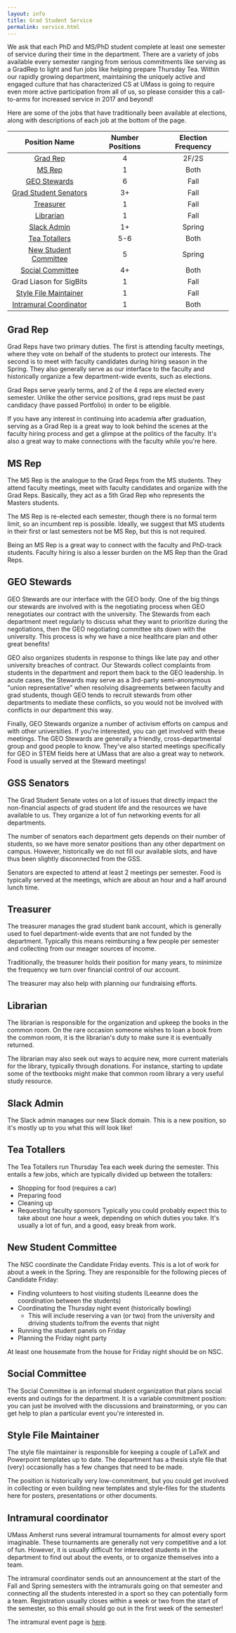 ```yaml
---
layout: info
title: Grad Student Service
permalink: service.html
---
```


We ask that each PhD and MS/PhD student complete at least one semester of
service during their time in the department. There are a variety of jobs
available every semester ranging from serious commitments like serving as a
GradRep to light and fun jobs like helping prepare Thursday Tea. Within our
rapidly growing department, maintaining the uniquely active and engaged
culture that has characterized CS at UMass is going to require even more
active participation from all of us, so please consider this a call-to-arms
for increased service in 2017 and beyond!

Here are some of the jobs that have traditionally been available at elections,
along with descriptions of each job at the bottom of the page.

| Position Name | Number Positions | Election Frequency |
| :-----------: | :--------------: | :----------------: |
| [Grad Rep](#grad-rep) | 4 | 2F/2S |
| [MS Rep](#ms-rep) | 1 | Both |
| [GEO Stewards](#geo-stewards) | 6 | Fall |
| [Grad Student Senators](#gss-senators) | 3+ | Fall |
| [Treasurer](#treasurer) | 1 | Fall |
| [Librarian](#librarian) | 1 | Fall |
| [Slack Admin](#slack-admin) | 1+ | Spring |
| [Tea Totallers](#tea-totallers) | 5-6 | Both |
| [New Student Committee](#new-student-committee) | 5 | Spring |
| [Social Committee](#social-committee) | 4+ | Both |
| Grad Liason for SigBits | 1 | Fall |
| [Style File Maintainer](#style-file-maintainer) | 1 | Fall |
| [Intramural Coordinator](#intramural-coordinator) | 1 | Both |


## Grad Rep

Grad Reps have two primary duties. The first is attending faculty meetings, where they vote on behalf of the students to protect our interests. The second is to meet with faculty candidates during hiring season in the Spring. They also generally serve as our interface to the faculty and historically organize a few department-wide events, such as elections.

Grad Reps serve yearly terms, and 2 of the 4 reps are elected every semester. Unlike the other service positions, grad reps must be past candidacy (have passed Portfolio) in order to be eligible.

If you have any interest in continuing into academia after graduation, serving as a Grad Rep is a great way to look behind the scenes at the faculty hiring process and get a glimpse at the politics of the faculty. It's also a great way to make connections with the faculty while you're here.

## MS Rep

The MS Rep is the analogue to the Grad Reps from the MS students. They attend faculty meetings, meet with faculty candidates and organize with the Grad Reps. Basically, they act as a 5th Grad Rep who represents the Masters students.

The MS Rep is re-elected each semester, though there is no formal term limit, so an incumbent rep is possible. Ideally, we suggest that MS students in their first or last semesters not be MS Rep, but this is not required.

Being an MS Rep is a great way to connect with the faculty and PhD-track students. Faculty hiring is also a lesser burden on the MS Rep than the Grad Reps.

## GEO Stewards

GEO Stewards are our interface with the GEO body. One of the big things our stewards are involved with is the negotiating process when GEO renegotiates our contract with the university. The Stewards from each department meet regularly to discuss what they want to prioritize during the negotiations, then the GEO negotiating committee sits down with the university. This process is why we have a nice healthcare plan and other great benefits!

GEO also organizes students in response to things like late pay and other university breaches of contract. Our Stewards collect complaints from students in the department and report them back to the GEO leadership. In acute cases, the Stewards may serve as a 3rd-party semi-anonymous "union representative" when resolving disagreements between faculty and grad students, though GEO tends to recruit stewards from other departments to mediate these conflicts, so you would not be involved with conflicts in our department this way.

Finally, GEO Stewards organize a number of activism efforts on campus and with other universities. If you're interested, you can get involved with these meetings. The GEO Stewards are generally a friendly, cross-departmental group and good people to know. They've also started meetings specifically for GEO in STEM fields here at UMass that are also a great way to network. Food is usually served at the Steward meetings!

## GSS Senators

The Grad Student Senate votes on a lot of issues that directly impact the non-financial aspects of grad student life and the resources we have available to us. They organize a lot of fun networking events for all departments.

The number of senators each department gets depends on their number of students, so we have more senator positions than any other department on campus. However, historically we do not fill our available slots, and have thus been slightly disconnected from the GSS.

Senators are expected to attend at least 2 meetings per semester. Food is typically served at the meetings, which are about an hour and a half around lunch time.

## Treasurer

The treasurer manages the grad student bank account, which is generally used to fuel department-wide events that are not funded by the department. Typically this means reimbursing a few people per semester and collecting from our meager sources of income.

Traditionally, the treasurer holds their position for many years, to minimize the frequency we turn over financial control of our account.

The treasurer may also help with planning our fundraising efforts.

## Librarian

The librarian is responsible for the organization and upkeep the books in the common room. On the rare occasion someone wishes to loan a book from the common room, it is the librarian's duty to make sure it is eventually returned.

The librarian may also seek out ways to acquire new, more current materials for the library, typically through donations. For instance, starting to update some of the textbooks might make that common room library a very useful study resource.

## Slack Admin

The Slack admin manages our new Slack domain. This is a new position, so it's mostly up to you what this will look like!

## Tea Totallers

The Tea Totallers run Thursday Tea each week during the semester. This entails a few jobs, which are typically divided up between the totallers:
* Shopping for food (requires a car)
* Preparing food
* Cleaning up
* Requesting faculty sponsors
Typically you could probably expect this to take about one hour a week, depending on which duties you take. It's usually a lot of fun, and a good, easy break from work.

## New Student Committee

The NSC coordinate the Candidate Friday events. This is a lot of work for about a week in the Spring. They are responsible for the following pieces of Candidate Friday:
* Finding volunteers to host visiting students (Leeanne does the coordination between the students)
* Coordinating the Thursday night event (historically bowling)
  * This will include reserving a van (or two) from the university and driving students to/from the events that night
* Running the student panels on Friday
* Planning the Friday night party

At least one housemate from the house for Friday night should be on NSC.

## Social Committee

The Social Committee is an informal student organization that plans social events and outings for the department. It is a variable commitment position: you can just be involved with the discussions and brainstorming, or you can get help to plan a particular event you're interested in.

## Style File Maintainer

The style file maintainer is responsible for keeping a couple of LaTeX and Powerpoint templates up to date. The department has a thesis style file that (very) occasionally has a few changes that need to be made.

The position is historically very low-commitment, but you could get involved in collecting or even building new templates and style-files for the students here for posters, presentations or other documents.

## Intramural coordinator

UMass Amherst runs several intramural tournaments for almost every sport imaginable. These tournaments are generally not very competitive and a lot of fun. However, it is usually difficult for interested students in the department to find out about the events, or to organize themselves into a team.

The intramural coordinator sends out an announcement at the start of the Fall and Spring semesters with the intramurals going on that semester and connecting all the students interested in a sport so they can potentially form a team. Registration usually closes within a week or two from the start of the semester, so this email should go out in the first week of the semester!

The intramural event page is [here](http://www.umass.edu/campusrec/intramurals/).
